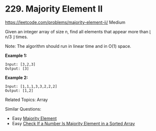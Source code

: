 # 229. Majority Element II
<https://leetcode.com/problems/majority-element-ii/>
Medium

Given an integer array of size n, find all elements that appear more than ⌊ n/3 ⌋ times.

Note: The algorithm should run in linear time and in O(1) space.

**Example 1:**

    Input: [3,2,3]
    Output: [3]

**Example 2:**

    Input: [1,1,1,3,3,2,2,2]
    Output: [1,2]

Related Topics: Array

Similar Questions: 
* Easy [Majority Element](https://leetcode.com/problems/majority-element/)
* Easy [Check If a Number Is Majority Element in a Sorted Array](https://leetcode.com/problems/check-if-a-number-is-majority-element-in-a-sorted-array/)